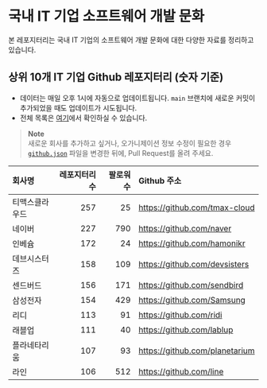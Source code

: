 # 국내 IT 기업 소프트웨어 개발 문화
본 레포지터리는 국내 IT 기업의 소프트웨어 개발 문화에 대한 다양한 자료를 정리하고 있습니다.

## 상위 10개 IT 기업 Github 레포지터리 (숫자 기준)

- 데이터는 매일 오후 1시에 자동으로 업데이트됩니다. `main` 브랜치에 새로운 커밋이 추가되었을 때도 업데이트가 시도됩니다.
- 전체 목록은 [여기](./github.md)에서 확인하실 수 있습니다.

> **Note**<br />
> 새로운 회사를 추가하고 싶거나, 오가니제이션 정보 수정이 필요한 경우 [`github.json`](./github.json) 파일을 변경한 뒤에, Pull Request를 올려 주세요.

<!-- MARKDOWN_TABLE(GITHUB): START -->

| **회사명** | **레포지터리 수** | **팔로워 수** | **Github 주소** |
|:---|---:|---:|:---|
| 티맥스클라우드 | 257 | 25 | https://github.com/tmax-cloud |
| 네이버 | 227 | 790 | https://github.com/naver |
| 인베슘 | 172 | 24 | https://github.com/hamonikr |
| 데브시스터즈 | 158 | 109 | https://github.com/devsisters |
| 센드버드 | 156 | 171 | https://github.com/sendbird |
| 삼성전자 | 154 | 429 | https://github.com/Samsung |
| 리디 | 113 | 91 | https://github.com/ridi |
| 래블업 | 111 | 40 | https://github.com/lablup |
| 플라네타리움 | 107 | 93 | https://github.com/planetarium |
| 라인 | 106 | 512 | https://github.com/line |

<!-- MARKDOWN_TABLE(GITHUB): END -->
